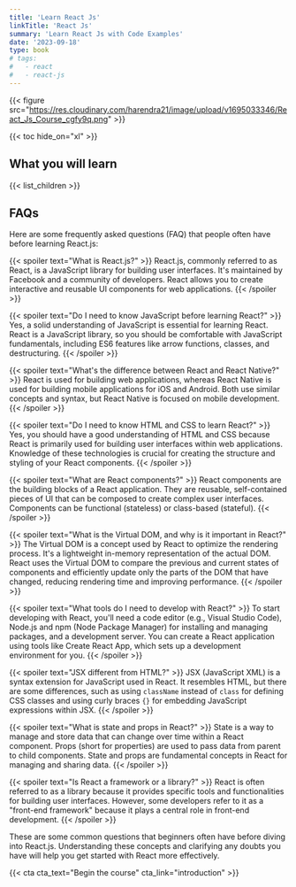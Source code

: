 ```yaml
---
title: 'Learn React Js'
linkTitle: 'React Js'
summary: 'Learn React Js with Code Examples'
date: '2023-09-18'
type: book
# tags:
#   - react
#   - react-js
---
```


{{< figure src="https://res.cloudinary.com/harendra21/image/upload/v1695033346/React_Js_Course_cgfy9q.png" >}}

{{< toc hide_on="xl" >}}

## What you will learn

{{< list_children >}}

<!-- ## Meet your instructor

{{< mention "admin" >}} -->

## FAQs


Here are some frequently asked questions (FAQ) that people often have before learning React.js:

{{< spoiler text="What is React.js?" >}}
React.js, commonly referred to as React, is a JavaScript library for building user interfaces. It's maintained by Facebook and a community of developers. React allows you to create interactive and reusable UI components for web applications.
{{< /spoiler >}}




{{< spoiler text="Do I need to know JavaScript before learning React?" >}}
Yes, a solid understanding of JavaScript is essential for learning React. React is a JavaScript library, so you should be comfortable with JavaScript fundamentals, including ES6 features like arrow functions, classes, and destructuring.
{{< /spoiler >}}


{{< spoiler text="What's the difference between React and React Native?" >}}
React is used for building web applications, whereas React Native is used for building mobile applications for iOS and Android. Both use similar concepts and syntax, but React Native is focused on mobile development.
{{< /spoiler >}}


{{< spoiler text="Do I need to know HTML and CSS to learn React?" >}}
Yes, you should have a good understanding of HTML and CSS because React is primarily used for building user interfaces within web applications. Knowledge of these technologies is crucial for creating the structure and styling of your React components.
{{< /spoiler >}}


{{< spoiler text="What are React components?" >}}
React components are the building blocks of a React application. They are reusable, self-contained pieces of UI that can be composed to create complex user interfaces. Components can be functional (stateless) or class-based (stateful).
{{< /spoiler >}}


{{< spoiler text="What is the Virtual DOM, and why is it important in React?" >}}
The Virtual DOM is a concept used by React to optimize the rendering process. It's a lightweight in-memory representation of the actual DOM. React uses the Virtual DOM to compare the previous and current states of components and efficiently update only the parts of the DOM that have changed, reducing rendering time and improving performance.
{{< /spoiler >}}


{{< spoiler text="What tools do I need to develop with React?" >}}
To start developing with React, you'll need a code editor (e.g., Visual Studio Code), Node.js and npm (Node Package Manager) for installing and managing packages, and a development server. You can create a React application using tools like Create React App, which sets up a development environment for you.
{{< /spoiler >}}


{{< spoiler text="JSX different from HTML?" >}}
JSX (JavaScript XML) is a syntax extension for JavaScript used in React. It resembles HTML, but there are some differences, such as using `className` instead of `class` for defining CSS classes and using curly braces `{}` for embedding JavaScript expressions within JSX.
{{< /spoiler >}}


{{< spoiler text="What is state and props in React?" >}}
State is a way to manage and store data that can change over time within a React component. Props (short for properties) are used to pass data from parent to child components. State and props are fundamental concepts in React for managing and sharing data.
{{< /spoiler >}}


{{< spoiler text="Is React a framework or a library?" >}}
 React is often referred to as a library because it provides specific tools and functionalities for building user interfaces. However, some developers refer to it as a "front-end framework" because it plays a central role in front-end development.
{{< /spoiler >}}


These are some common questions that beginners often have before diving into React.js. Understanding these concepts and clarifying any doubts you have will help you get started with React more effectively.


{{< cta cta_text="Begin the course" cta_link="introduction" >}}
